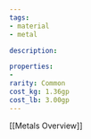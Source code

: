 ```yaml
---
tags:
- material
- metal

description: 

properties:
- 
rarity: Common
cost_kg: 1.36gp
cost_lb: 3.00gp
---
```

[[Metals Overview]]